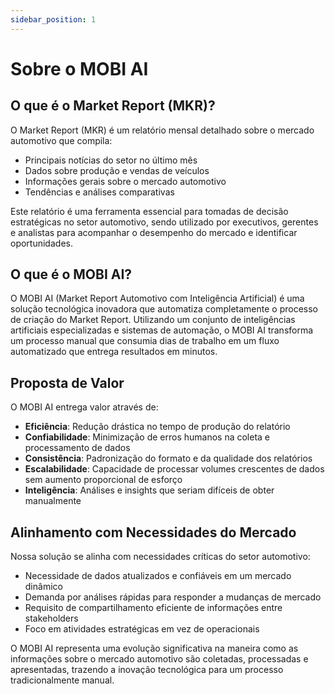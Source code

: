 ```yaml
---
sidebar_position: 1
---
```


# Sobre o MOBI AI

## O que é o Market Report (MKR)?

O Market Report (MKR) é um relatório mensal detalhado sobre o mercado automotivo que compila:

- Principais notícias do setor no último mês
- Dados sobre produção e vendas de veículos
- Informações gerais sobre o mercado automotivo
- Tendências e análises comparativas

Este relatório é uma ferramenta essencial para tomadas de decisão estratégicas no setor automotivo, sendo utilizado por executivos, gerentes e analistas para acompanhar o desempenho do mercado e identificar oportunidades.

## O que é o MOBI AI?

O MOBI AI (Market Report Automotivo com Inteligência Artificial) é uma solução tecnológica inovadora que automatiza completamente o processo de criação do Market Report. Utilizando um conjunto de inteligências artificiais especializadas e sistemas de automação, o MOBI AI transforma um processo manual que consumia dias de trabalho em um fluxo automatizado que entrega resultados em minutos.

## Proposta de Valor

O MOBI AI entrega valor através de:

- **Eficiência**: Redução drástica no tempo de produção do relatório
- **Confiabilidade**: Minimização de erros humanos na coleta e processamento de dados
- **Consistência**: Padronização do formato e da qualidade dos relatórios
- **Escalabilidade**: Capacidade de processar volumes crescentes de dados sem aumento proporcional de esforço
- **Inteligência**: Análises e insights que seriam difíceis de obter manualmente

## Alinhamento com Necessidades do Mercado

Nossa solução se alinha com necessidades críticas do setor automotivo:

- Necessidade de dados atualizados e confiáveis em um mercado dinâmico
- Demanda por análises rápidas para responder a mudanças de mercado
- Requisito de compartilhamento eficiente de informações entre stakeholders
- Foco em atividades estratégicas em vez de operacionais

O MOBI AI representa uma evolução significativa na maneira como as informações sobre o mercado automotivo são coletadas, processadas e apresentadas, trazendo a inovação tecnológica para um processo tradicionalmente manual.